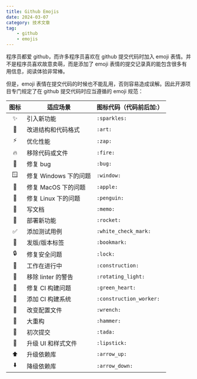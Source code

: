 ```yaml
---
title: Github Emojis
date: 2024-03-07
category: 技术文章
tag:
    - github
    - emojis
---
```


程序员都爱 github，而许多程序员喜欢在 github 提交代码时加入 emoji 表情。并不是程序员喜欢故意卖萌，而是添加了 emoji 表情的提交记录真的能包含很多有用信息，阅读体验非常棒。

<!-- more -->

但是，emoji 表情在提交代码的时候也不能乱用，否则容易造成误解。因此开源项目专门规定了在 github 提交代码时应当遵循的 emoji 规范：

<!-- * 🏁 - 修复 Windows 下的问题 checkered_flag -->

| 图标  | 适应场景              | 图标代码（代码前后加:） |
| :---: | --------------------- | ----------------------- |
|   ✨   | 引入新功能            | `:sparkles:`            |
|   🎨   | 改进结构和代码格式    | `:art:`                 |
|   ⚡️   | 优化性能              | `:zap:`                 |
|   🔥   | 移除代码或文件        | `:fire:`                |
|   🐛   | 修复 bug              | `:bug:`                 |
|   🪟   | 修复 Windows 下的问题 | `:window:`              |
|   🍎   | 修复 MacOS 下的问题   | `:apple:`               |
|   🐧   | 修复 Linux 下的问题   | `:penguin:`             |
|   📝   | 写文档                | `:memo:`                |
|   🚀   | 部署新功能            | `:rocket:`              |
|   ✅   | 添加测试用例          | `:white_check_mark:`    |
|   🔖   | 发版/版本标签         | `:bookmark:`            |
|   🔒   | 修复安全问题          | `:lock:`                |
|   🚧   | 工作在进行中          | `:construction:`        |
|   🚨   | 移除 linter 的警告    | `:rotating_light:`      |
|   💚   | 修复 CI 构建问题      | `:green_heart:`         |
|   👷   | 添加 CI 构建系统      | `:construction_worker:` |
|   🔧   | 改变配置文件          | `:wrench:`              |
|   🔨   | 大重构                | `:hammer:`              |
|   🎉   | 初次提交              | `:tada:`                |
|   💄   | 升级 UI 和样式文件    | `:lipstick:`            |
|   ⬆️   | 升级依赖库            | `:arrow_up:`            |
|   ⬇️   | 降级依赖库            | `:arrow_down:`          |